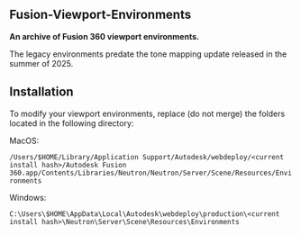## Fusion-Viewport-Environments

**An archive of Fusion 360 viewport environments.**

The legacy environments predate the tone mapping update released in the summer of 2025.

## Installation
To modify your viewport environments, replace (do not merge) the folders located in the following directory:

MacOS:

````/Users/$HOME/Library/Application Support/Autodesk/webdeploy/<current install hash>/Autodesk Fusion 360.app/Contents/Libraries/Neutron/Neutron/Server/Scene/Resources/Environments````

Windows:

````C:\Users\$HOME\AppData\Local\Autodesk\webdeploy\production\<current install hash>\Neutron\Server\Scene\Resources\Environments````





